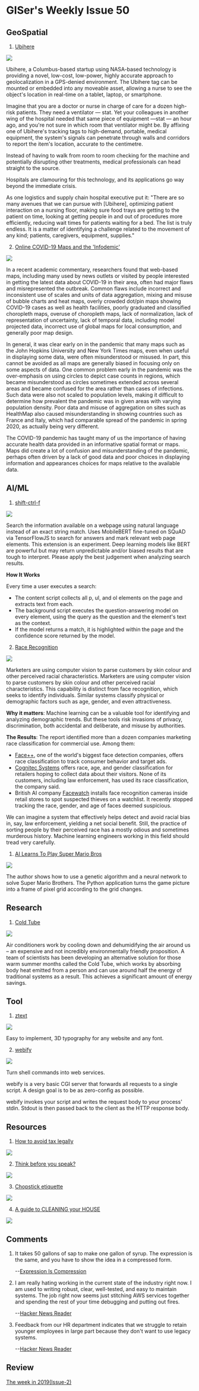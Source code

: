 # GISer's Weekly Issue 50

## GeoSpatial

1. [Ubihere](https://ubihere.com/funding-startups-best-investment-during-distress/)

![](https://ubihere.com/wp-content/uploads/2020/03/ubi.jpg)

Ubihere, a Columbus-based startup using NASA-based technology is providing a novel, low-cost, low-power, highly accurate approach to geolocalization in a GPS-denied environment. The Ubihere tag can be mounted or embedded into any moveable asset, allowing a nurse to see the object's location in real-time on a tablet, laptop, or smartphone.

Imagine that you are a doctor or nurse in charge of care for a dozen high-risk patients. They need a ventilator — stat. Yet your colleagues in another wing of the hospital needed that same piece of equipment —stat — an hour ago, and you're not sure in which room that ventilator might be. By affixing one of Ubihere's tracking tags to high-demand, portable, medical equipment, the system's signals can penetrate through walls and corridors to report the item's location, accurate to the centimetre.

Instead of having to walk from room to room checking for the machine and potentially disrupting other treatments, medical professionals can head straight to the source.

Hospitals are clamouring for this technology, and its applications go way beyond the immediate crisis.

As one logistics and supply chain hospital executive put it: "There are so many avenues that we can pursue with [Ubihere], optimizing patient interaction on a nursing floor, making sure food trays are getting to the patient on time, looking at getting people in and out of procedures more efficiently, reducing wait times for patients waiting for a bed. The list is truly endless. It is a matter of identifying a challenge related to the movement of any kind; patients, caregivers, equipment, supplies."

2. [Online COVID-19 Maps and the 'Infodemic'](https://www.gislounge.com/online-covid-19-maps-and-the-infodemic/)

![](https://i1.wp.com/www.gislounge.com/wp-content/uploads/2020/09/online-covid-maps.png?w=1000&ssl=1)

In a recent academic commentary, researchers found that web-based maps, including many used by news outlets or visited by people interested in getting the latest data about COVID-19 in their area, often had major flaws and misrepresented the outbreak. Common flaws include incorrect and inconsistent use of scales and units of data aggregation, mixing and misuse of bubble charts and heat maps, overly crowded dot/pin maps showing COVID-19 cases as well as health facilities, poorly graduated and classified choropleth maps, overuse of choropleth maps, lack of normalization, lack of representation of uncertainty, lack of temporal data, including model projected data, incorrect use of global maps for local consumption, and generally poor map design.

In general, it was clear early on in the pandemic that many maps such as the John Hopkins University and New York Times maps, even when useful in displaying some data, were often misunderstood or misused. In part, this cannot be avoided as all maps are generally biased in focusing only on some aspects of data. One common problem early in the pandemic was the over-emphasis on using circles to depict case counts in regions, which became misunderstood as circles sometimes extended across several areas and became confused for the area rather than cases of infections. Such data were also not scaled to population levels, making it difficult to determine how prevalent the pandemic was in given areas with varying population density. Poor data and misuse of aggregation on sites such as HealthMap also caused misunderstanding in showing countries such as France and Italy, which had comparable spread of the pandemic in spring 2020, as actually being very different.

The COVID-19 pandemic has taught many of us the importance of having accurate health data provided in an informative spatial format or maps. Maps did create a lot of confusion and misunderstanding of the pandemic, perhaps often driven by a lack of good data and poor choices in displaying information and appearances choices for maps relative to the available data.

## AI/ML

1. [shift-ctrl-f](shift-ctrl-f)

![](https://github.com/model-zoo/shift-ctrl-f/raw/master/assets/demo.gif)

Search the information available on a webpage using natural language instead of an exact string match. Uses MobileBERT fine-tuned on SQuAD via TensorFlowJS to search for answers and mark relevant web page elements. This extension is an experiment. Deep learning models like BERT are powerful but may return unpredictable and/or biased results that are tough to interpret. Please apply the best judgement when analyzing search results.

**How It Works**

Every time a user executes a search:

- The content script collects all p, ul, and ol elements on the page and extracts text from each.
- The background script executes the question-answering model on every element, using the query as the question and the element's text as the context.
- If the model returns a match, it is highlighted within the page and the confidence score returned by the model.

2. [Race Recognition](https://www.wsj.com/articles/the-quiet-growth-of-race-detection-software-sparks-concerns-over-bias-11597378154)

![](https://blog.deeplearning.ai/hubfs/RacescanGif2.gif)

Marketers are using computer vision to parse customers by skin colour and other perceived racial characteristics. Marketers are using computer vision to parse customers by skin colour and other perceived racial characteristics. This capability is distinct from face recognition, which seeks to identify individuals. Similar systems classify physical or demographic factors such as age, gender, and even attractiveness.

**Why it matters**: Machine learning can be a valuable tool for identifying and analyzing demographic trends. But these tools risk invasions of privacy, discrimination, both accidental and deliberate, and misuse by authorities.

**The Results**: The report identified more than a dozen companies marketing race classification for commercial use. Among them:

- [Face++](https://www.faceplusplus.com/attributes/), one of the world's biggest face detection companies, offers race classification to track consumer behavior and target ads.
- [Cognitec Systems](https://www.cognitec.com/applications-overview.html) offers race, age, and gender classification for retailers hoping to collect data about their visitors. None of its customers, including law enforcement, has used its race classification, the company said.
- British AI company [Facewatch](https://www.facewatch.co.uk/) installs face recognition cameras inside retail stores to spot suspected thieves on a watchlist. It recently stopped tracking the race, gender, and age of faces deemed suspicious.

We can imagine a system that effectively helps detect and avoid racial bias in, say, law enforcement, yielding a net social benefit. Still, the practice of sorting people by their perceived race has a mostly odious and sometimes murderous history. Machine learning engineers working in this field should tread very carefully.

1. [AI Learns To Play Super Mario Bros](https://chrispresso.github.io/AI_Learns_To_Play_SMB_Using_GA_And_NN)

![](https://chrispresso.github.io/assets/blogs/2020-03-14/imgs/AI_about_to_win_SMB.png)

The author shows how to use a genetic algorithm and a neural network to solve Super Mario Brothers. The Python application turns the game picture into a frame of pixel grid according to the grid changes.

## Research

1. [Cold Tube](https://newatlas.com/energy/cold-tube-cooling-air-conditioner/)

![](https://assets.newatlas.com/dims4/default/655712b/2147483647/strip/true/crop/7952x5304+0+0/resize/1439x960!/format/webp/quality/90/?url=http%3A%2F%2Fnewatlas-brightspot.s3.amazonaws.com%2F0d%2F3c%2Fd53535404204bbc79df10c8d8b97%2Fr8xzafko.jpg)

Air conditioners work by cooling down and dehumidifying the air around us – an expensive and not incredibly environmentally friendly proposition. A team of scientists has been developing an alternative solution for those warm summer months called the Cold Tube, which works by absorbing body heat emitted from a person and can use around half the energy of traditional systems as a result. This achieves a significant amount of energy savings.

## Tool

1. [ztext](https://github.com/bennettfeely/bennett/tree/master/ztext)

![](https://camo.githubusercontent.com/7e2577b0557e8f8658beffabc737c240600ca428/68747470733a2f2f62656e6e6574746665656c792e636f6d2f7a746578742f696d672f6c6f676f2e706e67)

Easy to implement, 3D typography for any website and any font.

2. [webify](https://github.com/beefsack/webify)

![](https://camo.githubusercontent.com/b89c3c247c11d805971ddccf8500fb4b5ae4ea98/68747470733a2f2f692e696d6775722e636f6d2f4f6970424233762e676966)

Turn shell commands into web services.

webify is a very basic CGI server that forwards all requests to a single script. A design goal is to be as zero-config as possible.

webify invokes your script and writes the request body to your process' stdin. Stdout is then passed back to the client as the HTTP response body.

## Resources

1. [How to avoid tax legally]()

![](https://camo.githubusercontent.com/688ee18b2df9b90e119a597a2ab6c5dec7bea11a/68747470733a2f2f7777772e77616e67626173652e636f6d2f626c6f67696d672f61737365742f3230323030382f6267323032303038323530392e6a7067)

2. [Think before you speak?](https://www.reddit.com/r/coolguides/comments/ij8ipw/think_before_you_speak/)

![](https://preview.redd.it/sakni6y283k51.jpg?width=640&crop=smart&auto=webp&s=745f893bca95de23d357947d6d546cd76ed8721c)

3. [Chopstick etiquette](https://www.reddit.com/r/coolguides/comments/ij4x8g/chopstick_etiquette_i_never_realized_how_many/)

![](https://i.redd.it/dkxjez3kt1k51.jpg)

4. [A guide to CLEANING your HOUSE](https://www.reddit.com/r/coolguides/comments/iglc92/a_guide_to_cleaning_your_house/)

![](https://preview.redd.it/5anaoslkt7j51.jpg?width=640&crop=smart&auto=webp&s=be2ac8bde117a4fa29243d1f37c8b9f9ebd9f136)

## Comments

1. It takes 50 gallons of sap to make one gallon of syrup. The expression is the same, and you have to show the idea in a compressed form.

   --[Expression Is Compression](https://www.perell.com/blog/expression-is-compression)

2. I am really hating working in the current state of the industry right now. I am used to writing robust, clear, well-tested, and easy to maintain systems. The job right now seems just stitching AWS services together and spending the rest of your time debugging and putting out fires.

   --[Hacker News Reader](https://news.ycombinator.com/item?id=24230431)

3. Feedback from our HR department indicates that we struggle to retain younger employees in large part because they don't want to use legacy systems.

   --[Hacker News Reader](https://news.ycombinator.com/item?id=24230266)

## Review

[The week in 2019(Issue-2)](https://github.com/lkcozy/weekly/blob/master/docs/issue-2.md)
